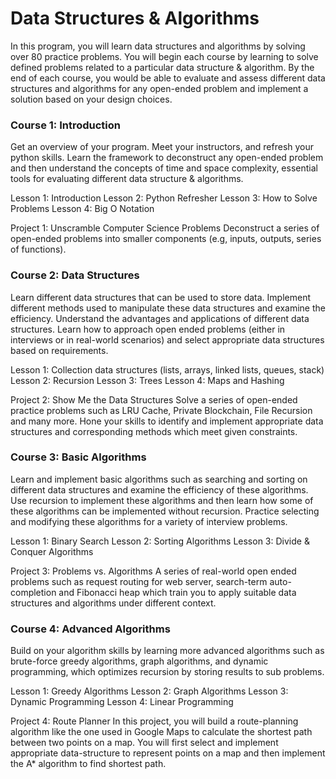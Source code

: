 # Data Structures & Algorithms
In this program, you will learn data structures and algorithms by solving over 80 practice problems. You will begin each course by learning to solve defined problems related to a particular data structure & algorithm. By the end of each course, you would be able to evaluate and assess different data structures and algorithms for any open-ended problem and implement a solution based on your design choices.


### Course 1: Introduction
Get an overview of your program. Meet your instructors, and refresh your python skills. Learn the framework to deconstruct any open-ended problem and then understand the concepts of time and space complexity, essential tools for evaluating different data structure & algorithms.

Lesson 1: Introduction
Lesson 2: Python Refresher
Lesson 3: How to Solve Problems
Lesson 4: Big O Notation

Project 1: Unscramble Computer Science Problems
Deconstruct a series of open-ended problems into smaller components (e.g, inputs, outputs, series of functions).


### Course 2: Data Structures

Learn different data structures that can be used to store data. Implement different methods used to manipulate these data structures and examine the efficiency. Understand the advantages and applications of different data structures. Learn how to approach open ended problems (either in interviews or in real-world scenarios) and select appropriate data structures based on requirements.

Lesson 1: Collection data structures (lists, arrays, linked lists, queues, stack)
Lesson 2: Recursion
Lesson 3: Trees
Lesson 4: Maps and Hashing

Project 2: Show Me the Data Structures
Solve a series of open-ended practice problems such as LRU Cache, Private Blockchain, File Recursion and many more. Hone your skills to identify and implement appropriate data structures and corresponding methods which meet given constraints.


### Course 3: Basic Algorithms

Learn and implement basic algorithms such as searching and sorting on different data structures and examine the efficiency of these algorithms. Use recursion to implement these algorithms and then learn how some of these algorithms can be implemented without recursion. Practice selecting and modifying these algorithms for a variety of interview problems.

Lesson 1: Binary Search
Lesson 2: Sorting Algorithms
Lesson 3: Divide & Conquer Algorithms

Project 3: Problems vs. Algorithms
A series of real-world open ended problems such as request routing for web server, search-term auto-completion and Fibonacci heap which train you to apply suitable data structures and algorithms under different context.


### Course 4: Advanced Algorithms

Build on your algorithm skills by learning more advanced algorithms such as brute-force greedy algorithms, graph algorithms, and dynamic programming, which optimizes recursion by storing results to sub problems.

Lesson 1: Greedy Algorithms
Lesson 2: Graph Algorithms
Lesson 3: Dynamic Programming
Lesson 4: Linear Programming

Project 4: Route Planner
In this project, you will build a route-planning algorithm like the one used in Google Maps to calculate the shortest path between two points on a map. You will first select and implement appropriate data-structure to represent points on a map and then implement the A* algorithm to find shortest path.